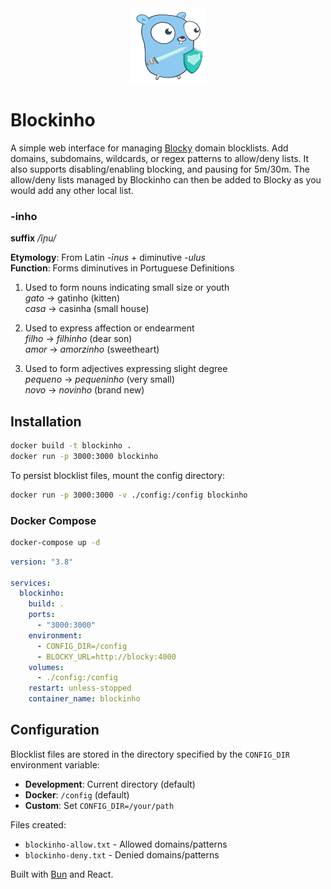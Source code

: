<div align="center">
  <img src="src/logo.svg" alt="Blockinho Logo" width="120" height="120">
</div>

# Blockinho

A simple web interface for managing [Blocky](https://0xerr0r.github.io/blocky/latest/) domain blocklists. Add domains, subdomains, wildcards, or regex patterns to allow/deny lists. It also supports disabling/enabling blocking, and pausing for 5m/30m. The allow/deny lists managed by Blockinho can then be added to Blocky as you would add any other local list.

### -inho

**suffix** _/ĩɲu/_

**Etymology**: From Latin _-īnus_ + diminutive _-ulus_\
**Function**: Forms diminutives in Portuguese
Definitions

1. Used to form nouns indicating small size or youth\
   _gato_ → gatinho (kitten)\
   _casa_ → casinha (small house)

2. Used to express affection or endearment\
   _filho_ → _filhinho_ (dear son)\
   _amor_ → _amorzinho_ (sweetheart)

3. Used to form adjectives expressing slight degree\
   _pequeno_ → _pequeninho_ (very small)\
   _novo_ → _novinho_ (brand new)

## Installation

```bash
docker build -t blockinho .
docker run -p 3000:3000 blockinho
```

To persist blocklist files, mount the config directory:

```bash
docker run -p 3000:3000 -v ./config:/config blockinho
```

### Docker Compose

```bash
docker-compose up -d
```

```yaml
version: "3.8"

services:
  blockinho:
    build: .
    ports:
      - "3000:3000"
    environment:
      - CONFIG_DIR=/config
      - BLOCKY_URL=http://blocky:4000
    volumes:
      - ./config:/config
    restart: unless-stopped
    container_name: blockinho
```

## Configuration

Blocklist files are stored in the directory specified by the `CONFIG_DIR` environment variable:

- **Development**: Current directory (default)
- **Docker**: `/config` (default)
- **Custom**: Set `CONFIG_DIR=/your/path`

Files created:

- `blockinho-allow.txt` - Allowed domains/patterns
- `blockinho-deny.txt` - Denied domains/patterns

Built with [Bun](https://bun.com) and React.
